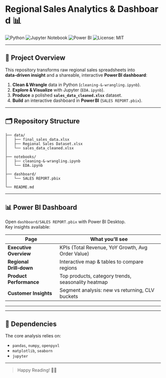 # Regional Sales Analytics & Dashboard 📊

![Python](https://img.shields.io/badge/Python-3.10%2B-blue?logo=python)
![Jupyter Notebook](https://img.shields.io/badge/Jupyter-Notebooks-orange?logo=jupyter)
![Power BI](https://img.shields.io/badge/Power BI-Dashboard-yellow?logo=powerbi)
![License: MIT](https://img.shields.io/badge/License-MIT-green)

---

## 🚀 Project Overview
This repository transforms raw regional sales spreadsheets into **data‑driven insight** and a shareable, interactive **Power BI dashboard**:

1. **Clean & Wrangle** data in Python (`cleaning-&-wrangling.ipynb`).
2. **Explore & Visualize** with Jupyter (`EDA.ipynb`).
3. **Produce** a polished **`sales_data_cleaned.xlsx`** dataset.
4. **Build** an interactive dashboard in **Power BI** (`SALES REPORT.pbix`).

---

## 🗂️ Repository Structure

```text
├── data/
│   ├── final_sales_data.xlsx          
│   ├── Regional Sales Dataset.xlsx    
│   └── sales_data_cleaned.xlsx       
│
├── notebooks/
│   ├── cleaning-&-wrangling.ipynb     
│   └── EDA.ipynb                      
│
├── dashboard/
│   └── SALES REPORT.pbix             
│
└── README.md                       
```
---

## 📊 Power BI Dashboard

Open `dashboard/SALES REPORT.pbix` with Power BI Desktop.  
Key insights available:

| Page | What you’ll see |
|------|-----------------|
| **Executive Overview** | KPIs (Total Revenue, YoY Growth, Avg Order Value) |
| **Regional Drill‑down** | Interactive map & tables to compare regions |
| **Product Performance** | Top products, category trends, seasonality heatmap |
| **Customer Insights** | Segment analysis: new vs returning, CLV buckets |

---

---

## 🔧 Dependencies

The core analysis relies on:

- `pandas`, `numpy`, `openpyxl`
- `matplotlib`, `seaborn`
- `jupyter`

---

> Happy Reading! 📖✨
